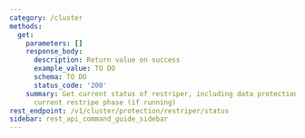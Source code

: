 ```yaml
---
category: /cluster
methods:
  get:
    parameters: []
    response_body:
      description: Return value on success
      example_value: TO DO
      schema: TO DO
      status_code: '200'
    summary: Get current status of restriper, including data protection status and
      current restripe phase (if running)
rest_endpoint: /v1/cluster/protection/restriper/status
sidebar: rest_api_command_guide_sidebar
---
```

